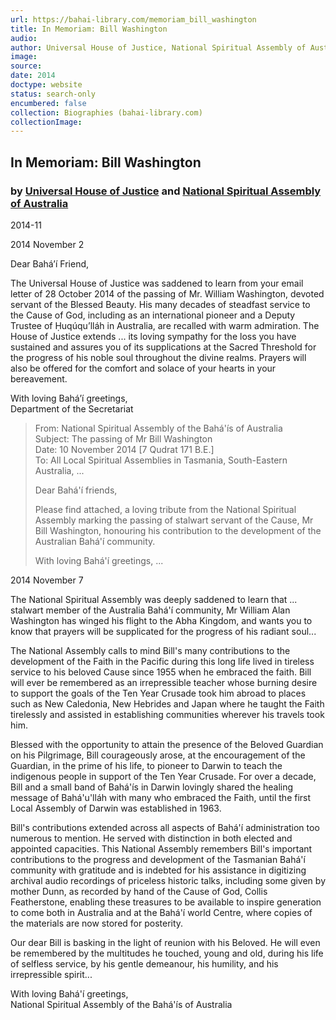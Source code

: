 ```yaml
---
url: https://bahai-library.com/memoriam_bill_washington
title: In Memoriam: Bill Washington
audio: 
author: Universal House of Justice, National Spiritual Assembly of Australia
image: 
source: 
date: 2014
doctype: website
status: search-only
encumbered: false
collection: Biographies (bahai-library.com)
collectionImage: 
---
```



## In Memoriam: Bill Washington

### by [Universal House of Justice](https://bahai-library.com/author/Universal+House+of+Justice) and [National Spiritual Assembly of Australia](https://bahai-library.com/author/National%20Spiritual%20Assembly%20of%20Australia)

2014-11


2014 November 2

Dear Bahá’í Friend,

The Universal House of Justice was saddened to learn from your email letter of 28 October 2014 of the passing of Mr. William Washington, devoted servant of the Blessed Beauty. His many decades of steadfast service to the Cause of God, including as an international pioneer and a Deputy Trustee of Ḥuqúqu’lláh in Australia, are recalled with warm admiration. The House of Justice extends ... its loving sympathy for the loss you have sustained and assures you of its supplications at the Sacred Threshold for the progress of his noble soul throughout the divine realms. Prayers will also be offered for the comfort and solace of your hearts in your bereavement.

With loving Bahá’í greetings,  
Department of the Secretariat

> From: National Spiritual Assembly of the Bahá'ís of Australia  
> Subject: The passing of Mr Bill Washington  
> Date: 10 November 2014 \[7 Qudrat 171 B.E.\]  
> To: All Local Spiritual Assemblies in Tasmania, South-Eastern Australia, ...
> 
> Dear Bahá'í friends,
> 
> Please find attached, a loving tribute from the National Spiritual Assembly marking the passing of stalwart servant of the Cause, Mr Bill Washington, honouring his contribution to the development of the Australian Bahá'í community.
> 
> With loving Bahá'í greetings, ...

2014 November 7

The National Spiritual Assembly was deeply saddened to learn that ... stalwart member of the Australia Bahá'í community, Mr William Alan Washington has winged his flight to the Abha Kingdom, and wants you to know that prayers will be supplicated for the progress of his radiant soul...

The National Assembly calls to mind Bill's many contributions to the development of the Faith in the Pacific during this long life lived in tireless service to his beloved Cause since 1955 when he embraced the faith. Bill will ever be remembered as an irrepressible teacher whose burning desire to support the goals of the Ten Year Crusade took him abroad to places such as New Caledonia, New Hebrides and Japan where he taught the Faith tirelessly and assisted in establishing communities wherever his travels took him.

Blessed with the opportunity to attain the presence of the Beloved Guardian on his Pilgrimage, Bill courageously arose, at the encouragement of the Guardian, in the prime of his life, to pioneer to Darwin to teach the indigenous people in support of the Ten Year Crusade. For over a decade, Bill and a small band of Bahá'ís in Darwin lovingly shared the healing message of Bahá'u'lláh with many who embraced the Faith, until the first Local Assembly of Darwin was established in 1963.

Bill's contributions extended across all aspects of Bahá'í administration too numerous to mention. He served with distinction in both elected and appointed capacities. This National Assembly remembers Bill's important contributions to the progress and development of the Tasmanian Bahá'í community with gratitude and is indebted for his assistance in digitizing archival audio recordings of priceless historic talks, including some given by mother Dunn, as recorded by hand of the Cause of God, Collis Featherstone, enabling these treasures to be available to inspire generation to come both in Australia and at the Bahá'í world Centre, where copies of the materials are now stored for posterity.

Our dear Bill is basking in the light of reunion with his Beloved. He will even be remembered by the multitudes he touched, young and old, during his life of selfless service, by his gentle demeanour, his humility, and his irrepressible spirit...

With loving Bahá'í greetings,  
National Spiritual Assembly of the Bahá'ís of Australia